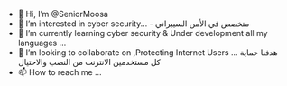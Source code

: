 - 👋 Hi, I’m @SeniorMoosa
- 👀 I’m interested in cyber security... -  متخصص في الأمن السيبراني
- 🌱 I’m currently learning cyber security & Under development all my languages ...
- 💞️ I’m looking to collaborate on ,Protecting Internet Users ... هدفنا حماية كل مستخدمين الانترنت من النصب والاحتيال
- 📫 How to reach me ... 

<!---
SeniorMoosa/SeniorMoosa is a ✨ special ✨ repository because its `README.md` (this file) appears on your GitHub profile.
You can click the Preview link to take a look at your changes.
--->
